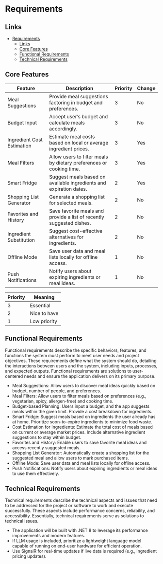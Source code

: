 # Requirements

## Links
- [Requirements](#requirements)
  - [Links](#links)
  - [Core Features](#core-features)
  - [Functional Requirements](#functional-requirements)
  - [Technical Requirements](#technical-requirements)

## Core Features

| **Feature**                   | **Description**                                                       | **Priority** | **Change**   |
|-------------------------------|-----------------------------------------------------------------------|--------------|--------------|
| Meal Suggestions              | Provide meal suggestions factoring in budget and preferences.         | 3            | No           |
| Budget Input                  | Accept user’s budget and calculate meals accordingly.                 | 3            | No           |
| Ingredient Cost Estimation    | Estimate meal costs based on local or average ingredient prices.      | 3            | Yes          |
| Meal Filters                  | Allow users to filter meals by dietary preferences or cooking time.   | 3            | Yes          |
| Smart Fridge                  | Suggest meals based on available ingredients and expiration dates.    | 2            | Yes          |
| Shopping List Generator       | Generate a shopping list for selected meals.                          | 2            | No           |
| Favorites and History         | Save favorite meals and provide a list of recently suggested dishes.  | 2            | No           |
| Ingredient Substitution       | Suggest cost-effective alternatives for ingredients.                  | 2            | No           |
| Offline Mode                  | Save user data and meal lists locally for offline access.             | 1            | No           |
| Push Notifications            | Notify users about expiring ingredients or meal ideas.                | 1            | No           |

| **Priority** | **Meaning**    |
|--------------|----------------|
| 3            | Essential      |
| 2            | Nice to have   |
| 1            | Low priority   |

## Functional Requirements

Functional requirements describe the specific behaviors, features, and functions the system must perform to meet user needs and project objectives. These requirements define what the system should do, detailing the interactions between users and the system, including inputs, processes, and expected outputs. Functional requirements are solutions to user-centered needs and ensure the application delivers on its primary purpose.

- Meal Suggestions: Allow users to discover meal ideas quickly based on budget, number of people, and preferences.
- Meal Filters: Allow users to filter meals based on preferences (e.g., vegetarian, spicy, allergen-free) and cooking time.
- Budget-based Planning: Users input a budget, and the app suggests meals within the given limit. Provide a cost breakdown for ingredients.
- Smart Fridge: Suggest meals based on ingredients the user already has at home. Prioritize soon-to-expire ingredients to minimize food waste.
- Cost Estimation for Ingredients: Estimate the total cost of meals based on current or average market prices. Include alternative ingredient suggestions to stay within budget.
- Favorites and History: Enable users to save favorite meal ideas and access recently suggested meals.
- Shopping List Generator: Automatically create a shopping list for the suggested meal and allow users to mark purchased items.
- Offline Mode: Save user data and meal lists locally for offline access.
- Push Notifications: Notify users about expiring ingredients or meal ideas to use them effectively.

## Technical Requirements

Technical requirements describe the technical aspects and issues that need to be addressed for the project or software to work and execute successfully. These aspects include performance concerns, reliability, and accessibility. Essentially, technical requirements serve as solutions to technical issues.

- The application will be built with .NET 8 to leverage its performance improvements and modern features.
- If LLM usage is included, prioritize a lightweight language model capable of running on end-user hardware for efficient operation.
- Use SignalR for real-time updates if live data is required (e.g., ingredient pricing updates).

